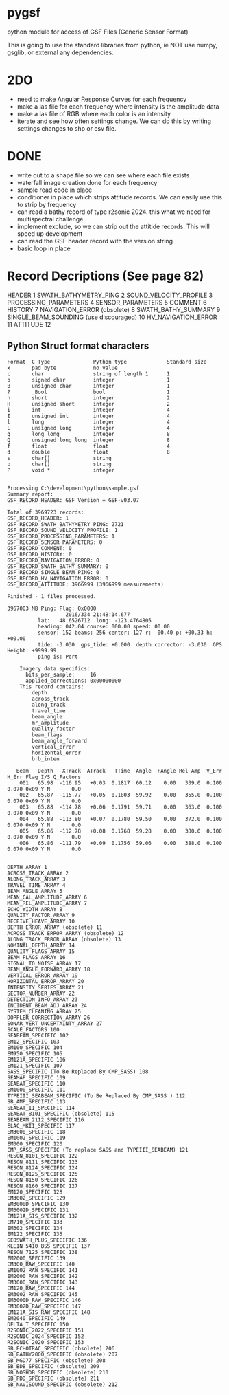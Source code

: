 # pygsf
python module for access of GSF Files (Generic Sensor Format)

This is going to use the standard libraries from python, ie NOT use numpy, gsglib, or external any dependencies.

# 2DO
* need to make Angular Response Curves for each frequency
* make a las file for each frequency where intensity is the amplitude data
* make a las file of RGB where each color is an intensity
* iterate and see how often settings change.  We can do this by writing settings changes to shp or csv file.

# DONE
* write out to a shape file so we can see where each file exists
* waterfall image creation done for each frequency
* sample read code in place
* conditioner in place which strips attitude records.  We can easily use this to strip by frequency
* can read a bathy record of type r2sonic 2024.  this what we need for multispectral challenge
* implement exclude, so we can strip out the attitide records.  This will speed up development
* can read the GSF header record with the version string
* basic loop in place

# Record Decriptions (See page 82)
HEADER 									1
SWATH_BATHYMETRY_PING 					2
SOUND_VELOCITY_PROFILE 					3
PROCESSING_PARAMETERS 					4
SENSOR_PARAMETERS 						5
COMMENT 								6
HISTORY 								7
NAVIGATION_ERROR (obsolete) 			8
SWATH_BATHY_SUMMARY 					9
SINGLE_BEAM_SOUNDING (use discouraged)	10
HV_NAVIGATION_ERROR 					11
ATTITUDE 								12
  
## Python Struct format characters
```
Format	C Type	            Python type	            Standard size	    
x	    pad byte	        no value	 	 
c	    char	            string of length 1	    1	 
b	    signed char	        integer	                1	
B	    unsigned char	    integer	                1	
?	    _Bool	            bool	                1	
h	    short	            integer	                2
H	    unsigned short	    integer	                2	
i	    int	                integer	                4	
I	    unsigned int	    integer	                4	
l	    long	            integer	                4	
L	    unsigned long	    integer	                4	
q	    long long	        integer 	            8
Q	    unsigned long long	integer	                8
f	    float	            float               	4
d	    double	            float               	8
s	    char[]	            string	 	 
p	    char[]	            string	 	 
P	    void *	            integer	 	


Processing C:\development\python\sample.gsf
Summary report:
GSF_RECORD_HEADER: GSF Version = GSF-v03.07

Total of 3969723 records:
GSF_RECORD_HEADER: 1
GSF_RECORD_SWATH_BATHYMETRY_PING: 2721
GSF_RECORD_SOUND_VELOCITY_PROFILE: 1
GSF_RECORD_PROCESSING_PARAMETERS: 1
GSF_RECORD_SENSOR_PARAMETERS: 0
GSF_RECORD_COMMENT: 0
GSF_RECORD_HISTORY: 0
GSF_RECORD_NAVIGATION_ERROR: 0
GSF_RECORD_SWATH_BATHY_SUMMARY: 0
GSF_RECORD_SINGLE_BEAM_PING: 0
GSF_RECORD_HV_NAVIGATION_ERROR: 0
GSF_RECORD_ATTITUDE: 3966999 (3966999 measurements)

Finished - 1 files processed.

3967003 MB Ping: Flag: 0x0000 
                   2016/334 21:48:14.677
          lat:   48.6526712  long: -123.4764805
          heading: 042.04 course: 000.00 speed: 00.00
          sensor: 152 beams: 256 center: 127 r: -00.40 p: +00.33 h: +00.00
          tide: -3.030  gps_tide: +0.000  depth corrector: -3.030  GPS Height: +9999.99
          ping is: Port

	Imagery data specifics: 
	  bits_per_sample:     16
	  applied_corrections: 0x00000000
	This record contains:
		depth
		across_track
		along_track
		travel_time
		beam_angle
		mr_amplitude
		quality_factor
		beam_flags
		beam_angle_forward
		vertical_error
		horizontal_error
		brb_inten

   Beam   Depth   XTrack  ATrack   TTime  Angle  FAngle Rel Amp  V_Err  H_Err Flag I/S Q_Factors
    001   65.98  -116.95   +0.03  0.1817  60.12    0.00   339.0  0.100  0.070 0x09 Y N       0.0
    002   65.87  -115.77   +0.05  0.1803  59.92    0.00   355.0  0.100  0.070 0x09 Y N       0.0
    003   65.88  -114.78   +0.06  0.1791  59.71    0.00   363.0  0.100  0.070 0x09 Y N       0.0
    004   65.88  -113.80   +0.07  0.1780  59.50    0.00   372.0  0.100  0.070 0x09 Y N       0.0
    005   65.86  -112.78   +0.08  0.1768  59.28    0.00   380.0  0.100  0.070 0x09 Y N       0.0
    006   65.86  -111.79   +0.09  0.1756  59.06    0.00   388.0  0.100  0.070 0x09 Y N       0.0


DEPTH_ARRAY 1
ACROSS_TRACK_ARRAY 2
ALONG_TRACK_ARRAY 3
TRAVEL_TIME_ARRAY 4
BEAM_ANGLE_ARRAY 5
MEAN_CAL_AMPLITUDE_ARRAY 6
MEAN_REL_AMPLITUDE_ARRAY 7
ECHO_WIDTH_ARRAY 8
QUALITY_FACTOR_ARRAY 9
RECEIVE_HEAVE_ARRAY 10
DEPTH_ERROR_ARRAY (obsolete) 11
ACROSS_TRACK_ERROR_ARRAY (obsolete) 12
ALONG_TRACK_ERROR_ARRAY (obsolete) 13
NOMINAL_DEPTH_ARRAY 14
QUALITY_FLAGS_ARRAY 15
BEAM_FLAGS_ARRAY 16
SIGNAL_TO_NOISE_ARRAY 17
BEAM_ANGLE_FORWARD_ARRAY 18
VERTICAL_ERROR_ARRAY 19
HORIZONTAL_ERROR_ARRAY 20
INTENSITY_SERIES_ARRAY 21
SECTOR_NUMBER_ARRAY 22
DETECTION_INFO_ARRAY 23
INCIDENT_BEAM_ADJ_ARRAY 24
SYSTEM_CLEANING_ARRAY 25
DOPPLER_CORRECTION_ARRAY 26
SONAR_VERT_UNCERTAINTY_ARRAY 27
SCALE_FACTORS 100
SEABEAM_SPECIFIC 102
EM12_SPECIFIC 103
EM100_SPECIFIC 104
EM950_SPECIFIC 105
EM121A_SPECIFIC 106
EM121_SPECIFIC 107
SASS_SPECIFIC (To Be Replaced By CMP_SASS) 108
SEAMAP_SPECIFIC 109
SEABAT_SPECIFIC 110
EM1000_SPECIFIC 111
TYPEIII_SEABEAM_SPECIFIC (To Be Replaced By CMP_SASS ) 112
SB_AMP_SPECIFIC 113
SEABAT_II_SPECIFIC 114
SEABAT_8101_SPECIFIC (obsolete) 115
SEABEAM_2112_SPECIFIC 116
ELAC_MKII_SPECIFIC 117
EM3000_SPECIFIC 118
EM1002_SPECIFIC 119
EM300_SPECIFIC 120
CMP_SASS_SPECIFIC (To replace SASS and TYPEIII_SEABEAM) 121
RESON_8101_SPECIFIC 122
RESON_8111_SPECIFIC 123
RESON_8124_SPECIFIC 124
RESON_8125_SPECIFIC 125
RESON_8150_SPECIFIC 126
RESON_8160_SPECIFIC 127
EM120_SPECIFIC 128
EM3002_SPECIFIC 129
EM3000D_SPECIFIC 130
EM3002D_SPECIFIC 131
EM121A_SIS_SPECIFIC 132
EM710_SPECIFIC 133
EM302_SPECIFIC 134
EM122_SPECIFIC 135
GEOSWATH_PLUS_SPECIFIC 136
KLEIN_5410_BSS_SPECIFIC 137
RESON_7125_SPECIFIC 138
EM2000_SPECIFIC 139
EM300_RAW_SPECIFIC 140
EM1002_RAW_SPECIFIC 141
EM2000_RAW_SPECIFIC 142
EM3000_RAW_SPECIFIC 143
EM120_RAW_SPECIFIC 144
EM3002_RAW_SPECIFIC 145
EM3000D_RAW_SPECIFIC 146
EM3002D_RAW_SPECIFIC 147
EM121A_SIS_RAW_SPECIFIC 148
EM2040_SPECIFIC 149
DELTA_T_SPECIFIC 150
R2SONIC_2022_SPECIFIC 151
R2SONIC_2024_SPECIFIC 152
R2SONIC_2020_SPECIFIC 153
SB_ECHOTRAC_SPECIFIC (obsolete) 206
SB_BATHY2000_SPECIFIC (obsolete) 207
SB_MGD77_SPECIFIC (obsolete) 208
SB_BDB_SPECIFIC (obsolete) 209
SB_NOSHDB_SPECIFIC (obsolete) 210
SB_PDD_SPECIFIC (obsolete) 211
SB_NAVISOUND_SPECIFIC (obsolete) 212